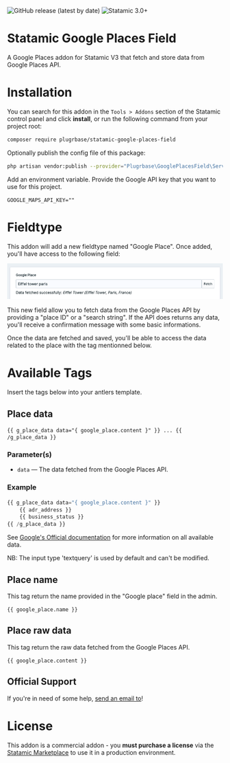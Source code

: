 <!-- statamic:hide -->
![GitHub release (latest by date)](https://img.shields.io/github/v/release/plugrbase/statamic-google-places-field?style=flat-square)
![Statamic 3.0+](https://img.shields.io/badge/Statamic-3.0+-FF269E?style=flat-square&link=https://statamic.com)

# Statamic Google Places Field

<!-- /statamic:hide -->

A Google Places addon for Statamic V3 that fetch and store data from Google Places API.

# Installation

You can search for this addon in the `Tools > Addons` section of the Statamic control panel and click **install**, or run the following command from your project root:

```bash
composer require plugrbase/statamic-google-places-field
```

Optionally publish the config file of this package:

```bash
php artisan vendor:publish --provider="Plugrbase\GooglePlacesField\ServiceProvider"
```

Add an environment variable. Provide the Google API key that you want to use for this project.

```
GOOGLE_MAPS_API_KEY=""
```

# Fieldtype

This addon will add a new fieldtype named "Google Place". Once added, you'll have access to the following field:

![fieldtype](./docs/field-form.png)

This new field allow you to fetch data from the Google Places API by providing a "place ID" or a "search string". If the API does returns any data, you'll receive a confirmation message with some basic informations. 

Once the data are fetched and saved, you'll be able to access the data related to the place with the tag mentionned below.

# Available Tags

Insert the tags below into your antlers template.

## Place data

```
{{ g_place_data data="{ google_place.content }" }} ... {{ /g_place_data }}
```

### Parameter(s)

* `data` — The data fetched from the Google Places API.

### Example

```php
{{ g_place_data data="{ google_place.content }" }}
    {{ adr_address }}
    {{ business_status }}
{{ /g_place_data }}
```

See [Google's Official documentation](https://developers.google.com/maps/documentation/places/web-service/search-find-place) for more information on all available data. 

NB: The input type 'textquery' is used by default and can't be modified.

## Place name

This tag return the name provided in the "Google place" field in the admin.

```
{{ google_place.name }}
```

## Place raw data

This tag return the raw data fetched from the Google Places API.

```
{{ google_place.content }}
```

## Official Support

If you're in need of some help, [send an email to](mailto:hello@plugrbase.com)!

# License

This addon is a commercial addon - you **must purchase a license** via the [Statamic Marketplace](https://statamic.com/addons/plugrbase/google-maps-places-field) to use it in a production environment.

